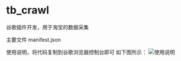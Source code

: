 # tb_crawl
谷歌插件开发，用于淘宝的数据采集


主要文件
manifest.json

使用说明，将代码复制到谷歌浏览器控制台即可
如下图所示：
![使用说明](file:///C:/Users/ADMINI~1/AppData/Local/Temp/WeChat%20Files/0cf7096a67b002226e3a6c7b5dd412f.png)
